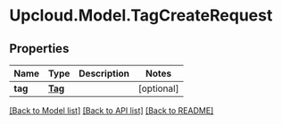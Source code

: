 # Upcloud.Model.TagCreateRequest
## Properties

Name | Type | Description | Notes
------------ | ------------- | ------------- | -------------
**tag** | [**Tag**](Tag.md) |  | [optional] 

[[Back to Model list]](../README.md#documentation-for-models) [[Back to API list]](../README.md#documentation-for-api-endpoints) [[Back to README]](../README.md)

